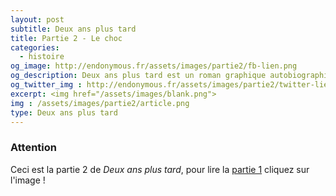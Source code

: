 ```yaml
---
layout: post
subtitle: Deux ans plus tard
title: Partie 2 - Le choc
categories:
  - histoire
og_image: http://endonymous.fr/assets/images/partie2/fb-lien.png
og_description: Deux ans plus tard est un roman graphique autobiographique sur l'endométriose.
og_twitter_img : http://endonymous.fr/assets/images/partie2/twitter-lien.png
excerpt: <img href="/assets/images/blank.png">
img : /assets/images/partie2/article.png
type: Deux ans plus tard
---
```


<h3>Attention</h3>
<div><p>Ceci est la partie 2 de <em>Deux ans plus tard</em>, pour lire la <a href="http://endonymous.fr/histoire/2018/03/22/partie-1-le-deni.html" class="link">partie 1</a> cliquez sur l'image !</p>
<a href="https://endonymous.fr/histoire/2018/03/22/partie-1-le-deni.html"><img src="/assets/images/partie1/fb-lien.png" class="center" alt=""></a>
<img src="/assets/images/partie2/02- (1).png" alt="">
<img src="/assets/images/partie2/02- (2).png" alt="">
<img src="/assets/images/partie2/02- (3).png" alt="">
<img src="/assets/images/partie2/02- (4).png" alt="">
<img src="/assets/images/partie2/02- (5).png" alt="">
<img src="/assets/images/partie2/02- (6).png" alt="">
<img src="/assets/images/partie2/02- (7).png" alt="">
<img src="/assets/images/partie2/02- (8).png" alt="">
<img src="/assets/images/partie2/02- (9).png" alt="">
<img src="/assets/images/partie2/02- (10).png" alt="">
<img src="/assets/images/partie2/02- (11).png" alt="">
<img src="/assets/images/partie2/02- (12).png" alt=""></div>

